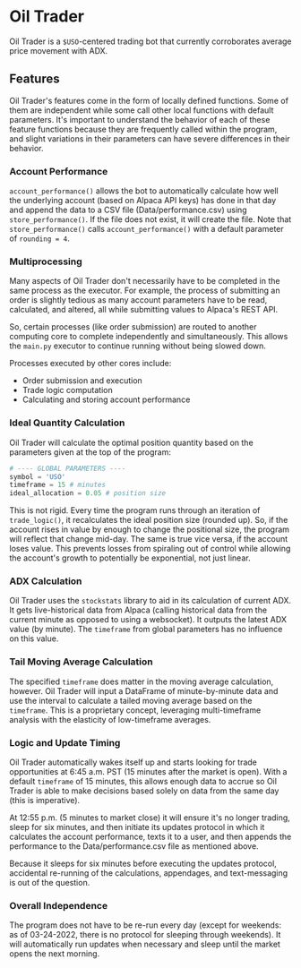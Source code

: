 # Oil Trader

Oil Trader is a `$USO`-centered trading bot that currently corroborates average price movement with ADX. 

## Features

Oil Trader's features come in the form of locally defined functions. Some of them are independent while some call other local functions with default parameters. It's important to understand the behavior of each of these feature functions because they are frequently called within the program, and slight variations in their parameters can have severe differences in their behavior.

### Account Performance

`account_performance()` allows the bot to automatically calculate how well the underlying account (based on Alpaca API keys) has done in that day and append the data to a CSV file (Data/performance.csv) using `store_performance()`. If the file does not exist, it will create the file. Note that `store_performance()` calls `account_performance()` with a default parameter of `rounding = 4`. 

### Multiprocessing

Many aspects of Oil Trader don't necessarily have to be completed in the same process as the executor. For example, the process of submitting an order is slightly tedious as many account parameters have to be read, calculated, and altered, all while submitting values to Alpaca's REST API. 

So, certain processes (like order submission) are routed to another computing core to complete independently and simultaneously. This allows the `main.py` executor to continue running without being slowed down. 

Processes executed by other cores include:
- Order submission and execution
- Trade logic computation
- Calculating and storing account performance

### Ideal Quantity Calculation

Oil Trader will calculate the optimal position quantity based on the parameters given at the top of the program:

```python
# ---- GLOBAL PARAMETERS ----
symbol = 'USO'
timeframe = 15 # minutes
ideal_allocation = 0.05 # position size
```

This is not rigid. Every time the program runs through an iteration of `trade_logic()`, it recalculates the ideal position size (rounded up). So, if the account rises in value by enough to change the positional size, the program will reflect that change mid-day. The same is true vice versa, if the account loses value. This prevents losses from spiraling out of control while allowing the account's growth to potentially be exponential, not just linear.

### ADX Calculation

Oil Trader uses the `stockstats` library to aid in its calculation of current ADX. It gets live-historical data from Alpaca (calling historical data from the current minute as opposed to using a websocket). It outputs the latest ADX value (by minute). The `timeframe` from global parameters has no influence on this value.

### Tail Moving Average Calculation

The specified `timeframe` does matter in the moving average calculation, however. Oil Trader will input a DataFrame of minute-by-minute data and use the interval to calculate a tailed moving average based on the `timeframe`. This is a proprietary concept, leveraging multi-timeframe analysis with the elasticity of low-timeframe averages. 

### Logic and Update Timing

Oil Trader automatically wakes itself up and starts looking for trade opportunities at 6:45 a.m. PST (15 minutes after the market is open). With a default `timeframe` of 15 minutes, this allows enough data to accrue so Oil Trader is able to make decisions based solely on data from the same day (this is imperative). 

At 12:55 p.m. (5 minutes to market close) it will ensure it's no longer trading, sleep for six minutes, and then initiate its updates protocol in which it calculates the account performance, texts it to a user, and then appends the performance to the Data/performance.csv file as mentioned above. 

Because it sleeps for six minutes before executing the updates protocol, accidental re-running of the calculations, appendages, and text-messaging is out of the question. 

### Overall Independence

The program does not have to be re-run every day (except for weekends: as of 03-24-2022, there is no protocol for sleeping through weekends). It will automatically run updates when necessary and sleep until the market opens the next morning. 